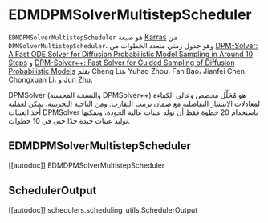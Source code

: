 # EDMDPMSolverMultistepScheduler

`EDMDPMSolverMultistepScheduler` هو صيغة [Karras](https://huggingface.co/papers/2206.00364) من `DPMSolverMultistepScheduler`، وهو جدول زمني متعدد الخطوات من [DPM-Solver: A Fast ODE Solver for Diffusion Probabilistic Model Sampling in Around 10 Steps](https://huggingface.co/papers/2206.00927) و [DPM-Solver++: Fast Solver for Guided Sampling of Diffusion Probabilistic Models](https://huggingface.co/papers/2211.01095) بقلم Cheng Lu، Yuhao Zhou، Fan Bao، Jianfei Chen، Chongxuan Li، و Jun Zhu.

DPMSolver (والنسخة المحسنة DPMSolver++) هو مُحَلِّل مخصص وعالي الكفاءة لمعادلات الانتشار التفاضلية مع ضمان ترتيب التقارب. ومن الناحية التجريبية، يمكن لعملية أخذ العينات DPMSolver باستخدام 20 خطوة فقط أن تولد عينات عالية الجودة، ويمكنها توليد عينات جيدة جدًا حتى في 10 خطوات.

## EDMDPMSolverMultistepScheduler

[[autodoc]] EDMDPMSolverMultistepScheduler

## SchedulerOutput

[[autodoc]] schedulers.scheduling_utils.SchedulerOutput